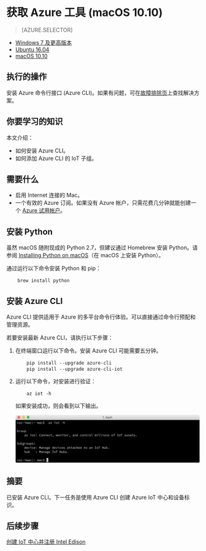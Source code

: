 <properties
    pageTitle="获取用于 Azure IoT 初学者工具包 (macOS 10.10) 的 Azure 工具 | Azure"
    description="在 macOS 上安装 Python 和 Azure 命令行接口 (Azure CLI)。"
    services="iot-hub"
    documentationcenter=""
    author="shizn"
    manager="timtl"
    tags=""
    keywords="azure cli, iot 云服务, arduino 云" />
<tags
    ms.assetid="d561680f-69cc-427a-820d-24f710ba05a8"
    ms.service="iot-hub"
    ms.devlang="c"
    ms.topic="article"
    ms.tgt_pltfrm="na"
    ms.workload="na"
    ms.date="11/8/2016"
    wacn.date="01/06/2017"
    ms.author="xshi" />  


# 获取 Azure 工具 (macOS 10.10)
> [AZURE.SELECTOR]
- [Windows 7 及更高版本][windows]
- [Ubuntu 16.04][ubuntu]
- [macOS 10.10][macos]

## 执行的操作
安装 Azure 命令行接口 (Azure CLI)。如果有问题，可在[故障排除页][troubleshooting]上查找解决方案。

## 你要学习的知识
本文介绍：

 - 如何安装 Azure CLI。
 - 如何添加 Azure CLI 的 IoT 子组。

## 需要什么
* 启用 Internet 连接的 Mac。
* 一个有效的 Azure 订阅。如果没有 Azure 帐户，只需花费几分钟就能创建一个 [Azure 试用帐户](/pricing/1rmb-trial/)。

## 安装 Python
虽然 macOS 随附现成的 Python 2.7，但建议通过 Homebrew 安装 Python。请参阅 [Installing Python on macOS](http://docs.python-guide.org/en/latest/starting/install/osx/)（在 macOS 上安装 Python）。

通过运行以下命令安装 Python 和 pip：


		brew install python


## 安装 Azure CLI
Azure CLI 提供适用于 Azure 的多平台命令行体验。可以直接通过命令行预配和管理资源。

若要安装最新 Azure CLI，请执行以下步骤：

1. 在终端窗口运行以下命令。安装 Azure CLI 可能需要五分钟。

   
		   pip install --upgrade azure-cli
		   pip install --upgrade azure-cli-iot
   
2. 运行以下命令，对安装进行验证：

   
		   az iot -h
   

    如果安装成功，则会看到以下输出。

    ![指示成功的输出](./media/iot-hub-intel-edison-lessons/lesson2/az_iot_help_osx.png)  


## 摘要
已安装 Azure CLI。下一任务是使用 Azure CLI 创建 Azure IoT 中心和设备标识。

## 后续步骤
[创建 IoT 中心并注册 Intel Edison][create-your-iot-hub-and-register-intel-edison]
<!-- Images and links -->


[troubleshooting]: /documentation/articles/iot-hub-intel-edison-kit-c-troubleshooting/
[create-your-iot-hub-and-register-intel-edison]: /documentation/articles/iot-hub-intel-edison-kit-c-lesson2-prepare-azure-iot-hub/
[windows]: /documentation/articles/iot-hub-intel-edison-kit-c-lesson2-get-azure-tools-win32/
[ubuntu]: /documentation/articles/iot-hub-intel-edison-kit-c-lesson2-get-azure-tools-ubuntu/
[macos]: /documentation/articles/iot-hub-intel-edison-kit-c-lesson2-get-azure-tools-mac/

<!---HONumber=Mooncake_0103_2017-->